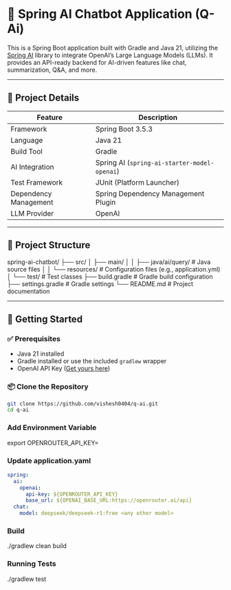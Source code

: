 # 🤖 Spring AI Chatbot Application (Q-Ai)

This is a Spring Boot application built with Gradle and Java 21, utilizing the [Spring AI](https://docs.spring.io/spring-ai/reference/) library to integrate OpenAI’s Large Language Models (LLMs). It provides an API-ready backend for AI-driven features like chat, summarization, Q&A, and more.

---

## 📌 Project Details

| Feature                    | Description                                 |
|---------------------------|---------------------------------------------|
| Framework                 | Spring Boot 3.5.3                            |
| Language                  | Java 21                                      |
| Build Tool                | Gradle                                       |
| AI Integration            | Spring AI (`spring-ai-starter-model-openai`) |
| Test Framework            | JUnit (Platform Launcher)                    |
| Dependency Management     | Spring Dependency Management Plugin          |
| LLM Provider              | OpenAI                                       |

---

## 📁 Project Structure

spring-ai-chatbot/
├── src/
│ ├── main/
│ │ ├── java/ai/query/ # Java source files
│ │ └── resources/ # Configuration files (e.g., application.yml)
│ └── test/ # Test classes
├── build.gradle # Gradle build configuration
├── settings.gradle # Gradle settings
└── README.md # Project documentation


---

## 🚀 Getting Started

### ✅ Prerequisites

- Java 21 installed
- Gradle installed or use the included `gradlew` wrapper
- OpenAI API Key ([Get yours here](https://platform.openai.com/account/api-keys))

### 📦 Clone the Repository

```bash
git clone https://github.com/vishesh0404/q-ai.git
cd q-ai

```

### Add Environment Variable

export OPENROUTER_API_KEY=<llm-model-api-key-here>


### Update application.yaml

```yaml
spring:
  ai:
    openai:
      api-key: ${OPENROUTER_API_KEY}
      base_url: ${OPENAI_BASE_URL:https://openrouter.ai/api}
  chat:
    model: deepseek/deepseek-r1:free <any other model>

```

### Build

./gradlew clean build

### Running Tests

./gradlew test


